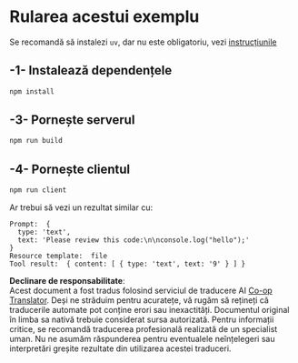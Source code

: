 <!--
CO_OP_TRANSLATOR_METADATA:
{
  "original_hash": "fae57a69c2b62cb7d92ff12da65f36c3",
  "translation_date": "2025-07-13T18:45:52+00:00",
  "source_file": "03-GettingStarted/02-client/solution/typescript/README.md",
  "language_code": "ro"
}
-->
# Rularea acestui exemplu

Se recomandă să instalezi `uv`, dar nu este obligatoriu, vezi [instrucțiunile](https://docs.astral.sh/uv/#highlights)

## -1- Instalează dependențele

```bash
npm install
```

## -3- Pornește serverul

```bash
npm run build
```

## -4- Pornește clientul

```sh
npm run client
```

Ar trebui să vezi un rezultat similar cu:

```text
Prompt:  {
  type: 'text',
  text: 'Please review this code:\n\nconsole.log("hello");'
}
Resource template:  file
Tool result:  { content: [ { type: 'text', text: '9' } ] }
```

**Declinare de responsabilitate**:  
Acest document a fost tradus folosind serviciul de traducere AI [Co-op Translator](https://github.com/Azure/co-op-translator). Deși ne străduim pentru acuratețe, vă rugăm să rețineți că traducerile automate pot conține erori sau inexactități. Documentul original în limba sa nativă trebuie considerat sursa autorizată. Pentru informații critice, se recomandă traducerea profesională realizată de un specialist uman. Nu ne asumăm răspunderea pentru eventualele neînțelegeri sau interpretări greșite rezultate din utilizarea acestei traduceri.